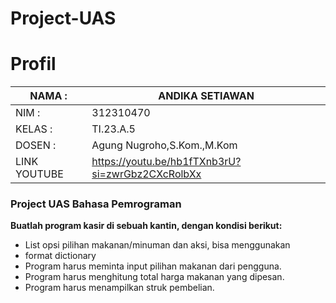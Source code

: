 # Project-UAS
# Profil

| NAMA  :| ANDIKA SETIAWAN |
| --- | --- |
| NIM   :| 312310470 |
| KELAS :| TI.23.A.5 |
| DOSEN :| Agung Nugroho,S.Kom.,M.Kom |
| LINK YOUTUBE | https://youtu.be/hb1fTXnb3rU?si=zwrGbz2CXcRolbXx |

### Project UAS Bahasa Pemrograman

**Buatlah program kasir di sebuah kantin, dengan kondisi berikut:**
- List opsi pilihan makanan/minuman dan aksi, bisa menggunakan
- format dictionary
- Program harus meminta input pilihan makanan dari pengguna.
- Program harus menghitung total harga makanan yang dipesan.
- Program harus menampilkan struk pembelian.
